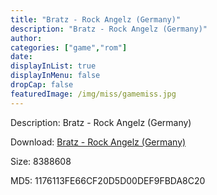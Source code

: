 ```yaml
---
title: "Bratz - Rock Angelz (Germany)"
description: "Bratz - Rock Angelz (Germany)"
author: 
categories: ["game","rom"]
date: 
displayInList: true
displayInMenu: false
dropCap: false
featuredImage: /img/miss/gamemiss.jpg
---
```


Description: Bratz - Rock Angelz (Germany)

Download: <a style="text-decoration:underline;" href="https://mega.nz/#!zKI0BKbK!k_4ql1eNoEyzEmbBNtYkyuzOJxMwYn3zqXk1W1AtQAE" target = "_blank" rel = "nofollow" > Bratz - Rock Angelz (Germany)</a>

Size: 8388608

MD5: 1176113FE66CF20D5D00DEF9FBDA8C20

